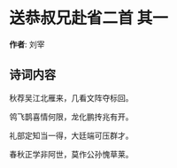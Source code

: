 # 送恭叔兄赴省二首  其一

**作者**: 刘宰

## 诗词内容

秋荐吴江北雁来，几看文阵夺标回。

鸰飞鹊喜情何限，龙化鹏抟兆有开。

礼部定知当一得，大廷端可压群才。

春秋正学非阿世，莫作公孙愧草莱。

